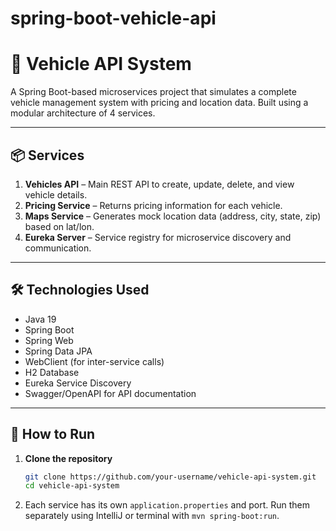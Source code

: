 # spring-boot-vehicle-api
# 🚗 Vehicle API System

A Spring Boot-based microservices project that simulates a complete vehicle management system with pricing and location data. Built using a modular architecture of 4 services.

---

## 📦 Services

1. **Vehicles API** – Main REST API to create, update, delete, and view vehicle details.
2. **Pricing Service** – Returns pricing information for each vehicle.
3. **Maps Service** – Generates mock location data (address, city, state, zip) based on lat/lon.
4. **Eureka Server** – Service registry for microservice discovery and communication.

---

## 🛠 Technologies Used

- Java 19
- Spring Boot
- Spring Web
- Spring Data JPA
- WebClient (for inter-service calls)
- H2 Database
- Eureka Service Discovery
- Swagger/OpenAPI for API documentation

---

## 🔧 How to Run

1. **Clone the repository**
   ```bash
   git clone https://github.com/your-username/vehicle-api-system.git
   cd vehicle-api-system

2. Each service has its own `application.properties` and port.
   Run them separately using IntelliJ or terminal with `mvn spring-boot:run`.


